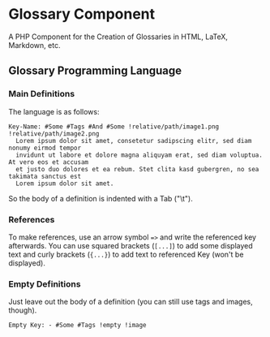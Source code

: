 # Glossary Component

A PHP Component for the Creation of Glossaries in HTML, LaTeX, Markdown, etc.


## Glossary Programming Language

### Main Definitions

The language is as follows:

```
Key-Name: #Some #Tags #And #Some !relative/path/image1.png !relative/path/image2.png
  Lorem ipsum dolor sit amet, consetetur sadipscing elitr, sed diam nonumy eirmod tempor 
  invidunt ut labore et dolore magna aliquyam erat, sed diam voluptua. At vero eos et accusam 
  et justo duo dolores et ea rebum. Stet clita kasd gubergren, no sea takimata sanctus est 
  Lorem ipsum dolor sit amet.
```

So the body of a definition is indented with a Tab ("\t").

### References

To make references, use an arrow symbol `=>` and write the referenced key afterwards. You can use squared brackets (`[...]`) to add some displayed text and curly brackets (`{...}`) to add text to referenced Key (won't be displayed).

### Empty Definitions

Just leave out the body of a definition (you can still use tags and images, though).

```
Empty Key: - #Some #Tags !empty !image
```
